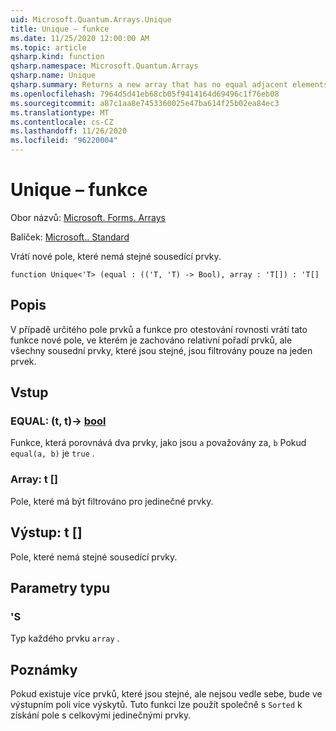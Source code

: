 ```yaml
---
uid: Microsoft.Quantum.Arrays.Unique
title: Unique – funkce
ms.date: 11/25/2020 12:00:00 AM
ms.topic: article
qsharp.kind: function
qsharp.namespace: Microsoft.Quantum.Arrays
qsharp.name: Unique
qsharp.summary: Returns a new array that has no equal adjacent elements.
ms.openlocfilehash: 7964d5d41eb68cb05f9414164d69496c1f76eb08
ms.sourcegitcommit: a87c1aa8e7453360025e47ba614f25b02ea84ec3
ms.translationtype: MT
ms.contentlocale: cs-CZ
ms.lasthandoff: 11/26/2020
ms.locfileid: "96220004"
---
```

# <a name="unique-function"></a>Unique – funkce

Obor názvů: [Microsoft. Forms. Arrays](xref:Microsoft.Quantum.Arrays)

Balíček: [Microsoft.. Standard](https://nuget.org/packages/Microsoft.Quantum.Standard)


Vrátí nové pole, které nemá stejné sousedící prvky.

```qsharp
function Unique<'T> (equal : (('T, 'T) -> Bool), array : 'T[]) : 'T[]
```


## <a name="description"></a>Popis

V případě určitého pole prvků a funkce pro otestování rovnosti vrátí tato funkce nové pole, ve kterém je zachováno relativní pořadí prvků, ale všechny sousední prvky, které jsou stejné, jsou filtrovány pouze na jeden prvek.

## <a name="input"></a>Vstup

### <a name="equal--tt---bool"></a>EQUAL: (t, t)-> [bool](xref:microsoft.quantum.lang-ref.bool)

Funkce, která porovnává dva prvky, jako jsou `a` považovány za, `b` Pokud `equal(a, b)` je `true` .


### <a name="array--t"></a>Array: t []

Pole, které má být filtrováno pro jedinečné prvky.



## <a name="output--t"></a>Výstup: t []

Pole, které nemá stejné sousedící prvky.

## <a name="type-parameters"></a>Parametry typu

### <a name="t"></a>'S

Typ každého prvku `array` .

## <a name="remarks"></a>Poznámky

Pokud existuje více prvků, které jsou stejné, ale nejsou vedle sebe, bude ve výstupním poli více výskytů.  Tuto funkci lze použít společně s `Sorted` k získání pole s celkovými jedinečnými prvky.
